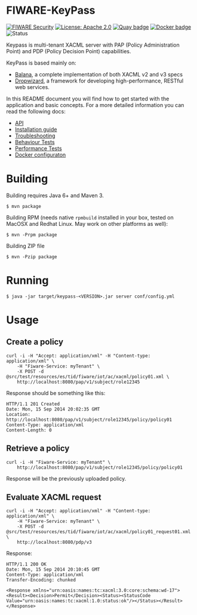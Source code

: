 # FIWARE-KeyPass

[![FIWARE Security](https://nexus.lab.fiware.org/static/badges/chapters/security.svg)](https://www.fiware.org/developers/catalogue/)
[![License: Apache 2.0](https://img.shields.io/github/license/telefonicaid/fiware-keypass.svg)](https://opensource.org/licenses/Apache-2.0)
[![Quay badge](https://img.shields.io/badge/quay.io-fiware%2Fkeyspass-grey?logo=red%20hat&labelColor=EE0000)](https://quay.io/repository/fiware/keyspass)
[![Docker badge](https://img.shields.io/badge/docker-telefonicaiot%2Ffiware--keypass-blue?logo=docker)](https://hub.docker.com/r/telefonicaiot/fiware-keypass/)
<br/>
![Status](https://nexus.lab.fiware.org/static/badges/statuses/incubating.svg)

Keypass is multi-tenant XACML server with PAP (Policy Administration Point) and
PDP (Policy Decision Point) capabilities.

KeyPass is based mainly on:

* [Balana](https://github.com/wso2/commons/tree/master/balana),
  a complete implementation of both XACML v2 and v3 specs
* [Dropwizard](http://dropwizard.io), a framework for developing
  high-performance, RESTful web services.

In this README document you will find how to get started with the application and
basic concepts. For a more detailed information you can read the following docs:

* [API](API.md)
* [Installation guide](INSTALL.md)
* [Troubleshooting](TROUBLESHOOTING.md)
* [Behaviour Tests](https://github.com/telefonicaid/fiware-keypass/tree/master/src/behavior/README.md)
* [Performance Tests](https://github.com/telefonicaid/fiware-keypass/tree/master/jmeter-test-plan.jmx)
* [Docker configuraton](DOCKER.md)


# Building

Building requires Java 6+ and Maven 3.

```
$ mvn package
```

Building RPM (needs native `rpmbuild` installed in your box, tested on MacOSX
and Redhat Linux. May work on other platforms as well):

```
$ mvn -Prpm package
```

Building ZIP file

```
$ mvn -Pzip package
```

# Running

```
$ java -jar target/keypass-<VERSION>.jar server conf/config.yml
```

# Usage

## Create a policy

```
curl -i -H "Accept: application/xml" -H "Content-type: application/xml" \
    -H "Fiware-Service: myTenant" \
    -X POST -d @src/test/resources/es/tid/fiware/iot/ac/xacml/policy01.xml \
    http://localhost:8080/pap/v1/subject/role12345
```

Response should be something like this:

```
HTTP/1.1 201 Created
Date: Mon, 15 Sep 2014 20:02:35 GMT
Location: http://localhost:8080/pap/v1/subject/role12345/policy/policy01
Content-Type: application/xml
Content-Length: 0
```

## Retrieve a policy

```
curl -i -H "Fiware-Service: myTenant" \
    http://localhost:8080/pap/v1/subject/role12345/policy/policy01
```

Response will be the previously uploaded policy.

## Evaluate XACML request

```
curl -i -H "Accept: application/xml" -H "Content-type: application/xml" \
    -H "Fiware-Service: myTenant" \
    -X POST -d @src/test/resources/es/tid/fiware/iot/ac/xacml/policy01_request01.xml \
    http://localhost:8080/pdp/v3
```
Response:

```
HTTP/1.1 200 OK
Date: Mon, 15 Sep 2014 20:10:45 GMT
Content-Type: application/xml
Transfer-Encoding: chunked

<Response xmlns="urn:oasis:names:tc:xacml:3.0:core:schema:wd-17"><Result><Decision>Permit</Decision><Status><StatusCode Value="urn:oasis:names:tc:xacml:1.0:status:ok"/></Status></Result></Response>
```
